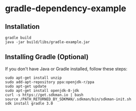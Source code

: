 # gradle-dependency-example

## Installation
```
gradle build
java -jar build/libs/gradle-example.jar
```

## Installing Gradle (Optional)
If you don't have Java or Gradle installed, follow these steps:
```
sudo apt-get install unzip
sudo add-apt-repository ppa:openjdk-r/ppa
sudo apt-get update
sudo apt-get install openjdk-8-jdk
curl -s https://get.sdkman.io | bash
source /PATH_RETURNED_BY_SDKMAN/.sdkman/bin/sdkman-init.sh
sdk install gradle 3.0
```


